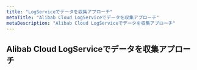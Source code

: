 ```yaml
---
title: "LogServiceでデータを収集アプローチ"
metaTitle: "Alibab Cloud LogServiceでデータを収集アプローチ"
metaDescription: "Alibab Cloud LogServiceでデータを収集アプローチ"
---
```


## Alibab Cloud LogServiceでデータを収集アプローチ


